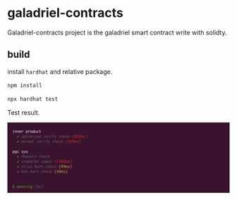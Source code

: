 # galadriel-contracts

Galadriel-contracts project is the galadriel smart contract write with solidty.

## build

install `hardhat` and relative package.

```bash
npm install
```


```bash
npx hardhat test
```

Test result.

![](pictures/testout.png)